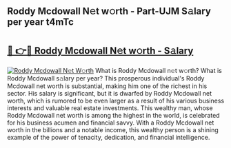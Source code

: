## Roddy Mcdowall N𝚎t w𝚘rth - Part-UJM S𝚊lary per year t4mTc

# <h2><a href="http://gc1fh1.nevu.top/?p=Roddy+Mcdowall">🔗 👉🔴 Roddy Mcdowall N𝚎t w𝚘rth - S𝚊lary</a></h2>

[![Roddy Mcdowall N𝚎t W𝚘rth](https://i.imgur.com/Oavwk0R.jpeg)](http://gc1fh1.nevu.top/?p=Roddy+Mcdowall)
What is Roddy Mcdowall n𝚎t w𝚘rth? What is Roddy Mcdowall s𝚊lary per year?
This prosperous individual's Roddy Mcdowall net worth is substantial, making him one of the richest in his sector. His salary is significant, but it is dwarfed by Roddy Mcdowall net worth, which is rumored to be even larger as a result of his various business interests and valuable real estate investments. This wealthy man, whose Roddy Mcdowall net worth is among the highest in the world, is celebrated for his business acumen and financial savvy. With a Roddy Mcdowall net worth in the billions and a notable income, this wealthy person is a shining example of the power of tenacity, dedication, and financial intelligence.
